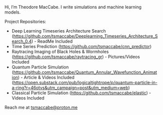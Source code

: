 Hi, I’m Theodore MacCabe. I write simulations and machine learning models.

Project Repositories:
- Deep Learning Timeseries Architecture Search (https://github.com/tsmaccabe/Deeplearning_Timeseries_Architecture_Search_0.4) - ReadMe Included
- Time Series Prediction (https://github.com/tsmaccabe/cnn_predictor)
- Raytracing Imaging of Black Holes & Wormholes (https://github.com/tsmaccabe/raytracing_gr) - Pictures/Videos Included
- Quantum Particle Simulation (https://github.com/tsmaccabe/Quantum_Annular_Wavefunction_Animation) - Article & Videos Included (https://open.substack.com/pub/logicaltightrope/p/quantum-particle-in-a-ring?r=46otvs&utm_campaign=post&utm_medium=web)
- Classical Particle Simulation (https://github.com/tsmaccabe/elastic) - Videos Included

Reach me at tsmaccabe@proton.me
